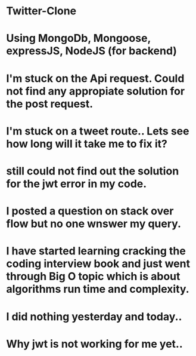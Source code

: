 # Twitter-Clone
# Using MongoDb, Mongoose, expressJS, NodeJS (for backend)
# I'm stuck on the Api request. Could not find any appropiate solution for the post request.
# I'm stuck on a tweet route.. Lets see how long will it take me to fix it?
# still could not find out the solution for the jwt error in my code. 
# I posted a  question on stack over flow but no one wnswer my query.
# I have started learning cracking the coding interview book and just went through Big O topic which is about algorithms run time and complexity.
# I did nothing yesterday and today.. 
# Why jwt is not working for me yet..


